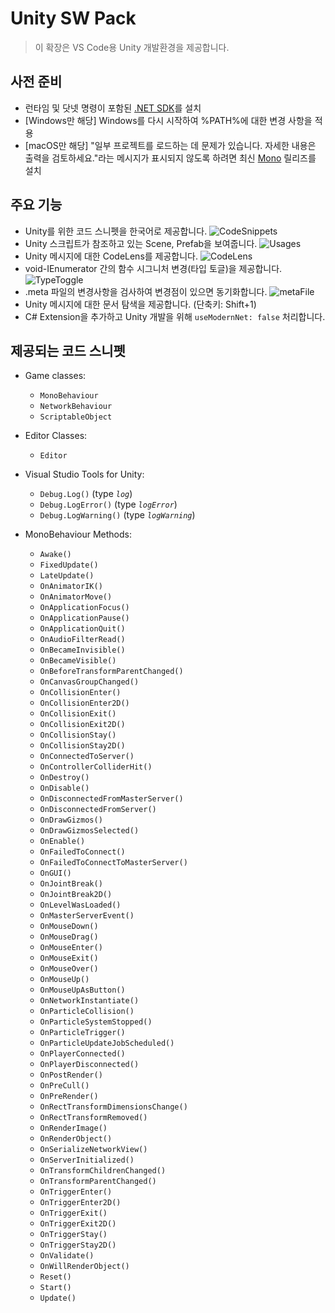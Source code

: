 # Unity SW Pack
> 이 확장은 VS Code용 Unity 개발환경을 제공합니다.

## 사전 준비

* 런타임 및 닷넷 명령이 포함된 [.NET SDK](https://dotnet.microsoft.com/ko-kr/download)를 설치
* [Windows만 해당] Windows를 다시 시작하여 %PATH%에 대한 변경 사항을 적용
* [macOS만 해당] "일부 프로젝트를 로드하는 데 문제가 있습니다. 자세한 내용은 출력을 검토하세요."라는 메시지가 표시되지 않도록 하려면 최신 [Mono](https://www.mono-project.com/download/stable/#download-mac) 릴리즈를 설치

## 주요 기능

* Unity를 위한 코드 스니펫을 한국어로 제공합니다.
![CodeSnippets](gifs/01.gif)
* Unity 스크립트가 참조하고 있는 Scene, Prefab을 보여줍니다.
![Usages](gifs/02.gif)
* Unity 메시지에 대한 CodeLens를 제공합니다.
![CodeLens](gifs/03.gif)
* void-IEnumerator 간의 함수 시그니처 변경(타입 토글)을 제공합니다.
![TypeToggle](gifs/04.gif)
* .meta 파일의 변경사항을 검사하여 변경점이 있으면 동기화합니다.
![metaFile](gifs/05.gif)
* Unity 메시지에 대한 문서 탐색을 제공합니다. (단축키: Shift+1)
* C# Extension을 추가하고 Unity 개발을 위해 `useModernNet: false` 처리합니다.

## 제공되는 코드 스니펫

* Game classes:
	* `MonoBehaviour`
	* `NetworkBehaviour`
	* `ScriptableObject`

* Editor Classes:
	* `Editor`

* Visual Studio Tools for Unity:
	* `Debug.Log()` (type _`log`_)
	* `Debug.LogError()` (type _`logError`_)
	* `Debug.LogWarning()` (type _`logWarning`_)

* MonoBehaviour Methods:
	* `Awake()`
	* `FixedUpdate()`
	* `LateUpdate()`
	* `OnAnimatorIK()`
	* `OnAnimatorMove()`
	* `OnApplicationFocus()`
	* `OnApplicationPause()`
	* `OnApplicationQuit()`
	* `OnAudioFilterRead()`
	* `OnBecameInvisible()`
	* `OnBecameVisible()`
	* `OnBeforeTransformParentChanged()`
	* `OnCanvasGroupChanged()`
	* `OnCollisionEnter()`
	* `OnCollisionEnter2D()`
	* `OnCollisionExit()`
	* `OnCollisionExit2D()`
	* `OnCollisionStay()`
	* `OnCollisionStay2D()`
	* `OnConnectedToServer()`
	* `OnControllerColliderHit()`
	* `OnDestroy()`
	* `OnDisable()`
	* `OnDisconnectedFromMasterServer()`
	* `OnDisconnectedFromServer()`
	* `OnDrawGizmos()`
	* `OnDrawGizmosSelected()`
	* `OnEnable()`
	* `OnFailedToConnect()`
	* `OnFailedToConnectToMasterServer()`
	* `OnGUI()`
	* `OnJointBreak()`
	* `OnJointBreak2D()`
	* `OnLevelWasLoaded()`
	* `OnMasterServerEvent()`
	* `OnMouseDown()`
	* `OnMouseDrag()`
	* `OnMouseEnter()`
	* `OnMouseExit()`
	* `OnMouseOver()`
	* `OnMouseUp()`
	* `OnMouseUpAsButton()`
	* `OnNetworkInstantiate()`
	* `OnParticleCollision()`
	* `OnParticleSystemStopped()`
	* `OnParticleTrigger()`
	* `OnParticleUpdateJobScheduled()`
	* `OnPlayerConnected()`
	* `OnPlayerDisconnected()`
	* `OnPostRender()`
	* `OnPreCull()`
	* `OnPreRender()`
	* `OnRectTransformDimensionsChange()`
	* `OnRectTransformRemoved()`
	* `OnRenderImage()`
	* `OnRenderObject()`
	* `OnSerializeNetworkView()`
	* `OnServerInitialized()`
	* `OnTransformChildrenChanged()`
	* `OnTransformParentChanged()`
	* `OnTriggerEnter()`
	* `OnTriggerEnter2D()`
	* `OnTriggerExit()`
	* `OnTriggerExit2D()`
	* `OnTriggerStay()`
	* `OnTriggerStay2D()`
	* `OnValidate()`
	* `OnWillRenderObject()`
	* `Reset()`
	* `Start()`
	* `Update()`